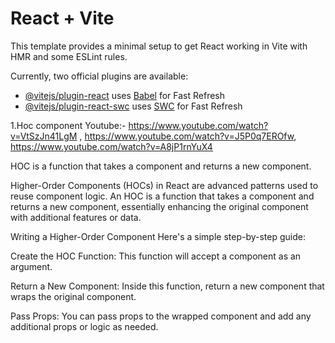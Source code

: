 # React + Vite

This template provides a minimal setup to get React working in Vite with HMR and some ESLint rules.

Currently, two official plugins are available:

- [@vitejs/plugin-react](https://github.com/vitejs/vite-plugin-react/blob/main/packages/plugin-react/README.md) uses [Babel](https://babeljs.io/) for Fast Refresh
- [@vitejs/plugin-react-swc](https://github.com/vitejs/vite-plugin-react-swc) uses [SWC](https://swc.rs/) for Fast Refresh

1.Hoc component Youtube:- https://www.youtube.com/watch?v=VtSzJn41LgM , https://www.youtube.com/watch?v=J5P0q7EROfw, https://www.youtube.com/watch?v=A8jP1rnYuX4

HOC is a function that takes a component and returns a new component.

Higher-Order Components (HOCs) in React are advanced patterns used to reuse component logic. An HOC is a function that takes a component and returns a new component, essentially enhancing the original component with additional features or data.

Writing a Higher-Order Component
Here's a simple step-by-step guide:

Create the HOC Function: This function will accept a component as an argument.

Return a New Component: Inside this function, return a new component that wraps the original component.

Pass Props: You can pass props to the wrapped component and add any additional props or logic as needed.
